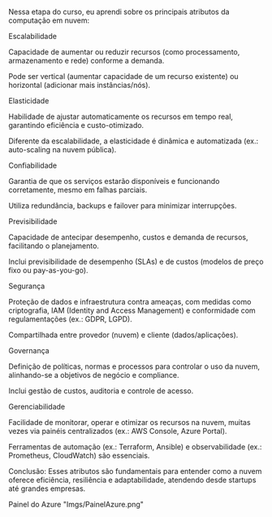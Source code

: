 Nessa etapa do curso, eu aprendi sobre os principais atributos da computação em nuvem:

Escalabilidade

Capacidade de aumentar ou reduzir recursos (como processamento, armazenamento e rede) conforme a demanda.

Pode ser vertical (aumentar capacidade de um recurso existente) ou horizontal (adicionar mais instâncias/nós).

Elasticidade

Habilidade de ajustar automaticamente os recursos em tempo real, garantindo eficiência e custo-otimizado.

Diferente da escalabilidade, a elasticidade é dinâmica e automatizada (ex.: auto-scaling na nuvem pública).

Confiabilidade

Garantia de que os serviços estarão disponíveis e funcionando corretamente, mesmo em falhas parciais.

Utiliza redundância, backups e failover para minimizar interrupções.

Previsibilidade

Capacidade de antecipar desempenho, custos e demanda de recursos, facilitando o planejamento.

Inclui previsibilidade de desempenho (SLAs) e de custos (modelos de preço fixo ou pay-as-you-go).

Segurança

Proteção de dados e infraestrutura contra ameaças, com medidas como criptografia, IAM (Identity and Access Management) e conformidade com regulamentações (ex.: GDPR, LGPD).

Compartilhada entre provedor (nuvem) e cliente (dados/aplicações).

Governança

Definição de políticas, normas e processos para controlar o uso da nuvem, alinhando-se a objetivos de negócio e compliance.

Inclui gestão de custos, auditoria e controle de acesso.

Gerenciabilidade

Facilidade de monitorar, operar e otimizar os recursos na nuvem, muitas vezes via painéis centralizados (ex.: AWS Console, Azure Portal).

Ferramentas de automação (ex.: Terraform, Ansible) e observabilidade (ex.: Prometheus, CloudWatch) são essenciais.

Conclusão: Esses atributos são fundamentais para entender como a nuvem oferece eficiência, resiliência e adaptabilidade, atendendo desde startups até grandes empresas.

Painel do Azure
"Imgs/PainelAzure.png"